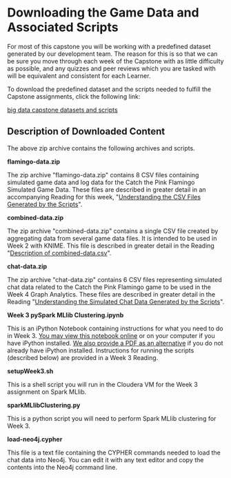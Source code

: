 # Downloading the Game Data and Associated Scripts

For most of this capstone you will be working with a predefined dataset generated by our development team. The reason for this is so that we can be sure you move through each week of the Capstone with as little difficulty as possible, and any quizzes and peer reviews which you are tasked with will be equivalent and consistent for each Learner.

To download the predefined dataset and the scripts needed to fulfill the Capstone assignments, click the following link:

[big data capstone datasets and scripts](https://d3c33hcgiwev3.cloudfront.net/_de5ad40e9a4965ee4b6aad31eea4ac7a_big_data_capstone_datasets_and_scripts.zip?Expires=1706832000&Signature=kCsqQ47CoH731E1Lv~d5YtZ6BOuWeHh8IjieM0SAc5CACPPUaQGdIzmx0jh4DczTZEFpaifEvoALMf9ZI3SMlP3Ye1uc~-ZkY6EV21L44Pet7QfgiVcZIStt1Pdx7~voui1HfWLsadlsYoQZ~HZSEcx7csawW38E83GvIno84kE_&Key-Pair-Id=APKAJLTNE6QMUY6HBC5A)

## Description of Downloaded Content

The above zip archive contains the following archives and scripts. 

**flamingo-data.zip**

The zip archive "flamingo-data.zip" contains 8 CSV files containing simulated game data and log data for the Catch the Pink Flamingo Simulated Game Data. These files are described in greater detail in an accompanying Reading for this week, "[Understanding the CSV Files Generated by the Scripts](https://www.coursera.org/learn/big-data-project/supplement/qxoHK/understanding-the-csv-files-generated-by-the-scripts)".

**combined-data.zip**

The zip archive "combined-data.zip" contains a single CSV file created by aggregating data from several game data files. It is intended to be used in Week 2 with KNIME. This file is described in greater detail in the Reading "[Description of combined-data.csv](https://www.coursera.org/learn/big-data-project/supplement/5iPBb/description-of-combined-data-csv)".

**chat-data.zip**

The zip archive "chat-data.zip" contains 6 CSV files representing simulated chat data related to the Catch the Pink Flamingo game to be used in the Week 4 Graph Analytics. These files are described in greater detail in the Reading "[Understanding the Simulated Chat Data Generated by the Scripts](https://www.coursera.org/learn/big-data-project/supplement/rb4ku/understanding-the-simulated-chat-data-generated-by-the-scripts)".

**Week 3 pySpark MLlib Clustering.ipynb**

This is an iPython Notebook containing instructions for what you need to do in Week 3. [You may view this notebook online](https://github.com/words-sdsc/courseraDataSimulation/blob/master/capstone/readings/Week%203%20pySpark%20ML%20Clustering.ipynb) or on your computer if you have iPython installed. [We also provide a PDF as an alternative](https://www.coursera.org/learn/big-data-project/supplement/VqbUU/practice-with-pyspark-mllib-clustering) if you do not already have iPython installed. Instructions for running the scripts (described below) are provided in a Week 3 Reading. 

**setupWeek3.sh**

This is a shell script you will run in the Cloudera VM for the Week 3 assignment on Spark MLlib.

**sparkMLlibClustering.py**

This is a python script you will need to perform Spark MLlib clustering for Week 3.

**load-neo4j.cypher** 

This file is a text file containing the CYPHER commands needed to load the chat data into Neo4j. You can edit it with any text editor and copy the contents into the Neo4j command line.